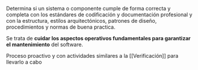 Determina si un sistema o componente cumple de forma correcta y completa con los estándares de codificación y documentación profesional y con la estructura, estilos arquitectónicos, patrones de diseño, procedimientos y normas de buena practica.

Se trata de **cuidar los aspectos operativos fundamentales para garantizar el mantenimiento** del software. 

Proceso proactivo y con actividades similares a la [[Verificación]] para llevarlo a cabo
